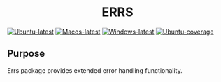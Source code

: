 <h1 align="center">ERRS</h1>

[![Ubuntu-latest](https://github.com/igulib/errs/actions/workflows/ubuntu-latest.yml/badge.svg)](https://github.com/igulib/errs/actions/workflows/ubuntu-latest.yml) [![Macos-latest](https://github.com/igulib/errs/actions/workflows/macos-latest.yml/badge.svg)](https://github.com/igulib/errs/actions/workflows/macos-latest.yml) [![Windows-latest](https://github.com/igulib/errs/actions/workflows/windows-latest.yml/badge.svg)](https://github.com/igulib/errs/actions/workflows/windows-latest.yml) [![Ubuntu-coverage](https://img.shields.io/endpoint?url=https://gist.githubusercontent.com/igulib/3075e755ec4893a57fcaf5b9ecc5dbd2/raw/errs-codecov-ubuntu.json)](https://img.shields.io/endpoint?url=https://gist.githubusercontent.com/igulib/3075e755ec4893a57fcaf5b9ecc5dbd2/raw/errs-codecov-ubuntu.json)

## Purpose

Errs package provides extended error handling functionality.

